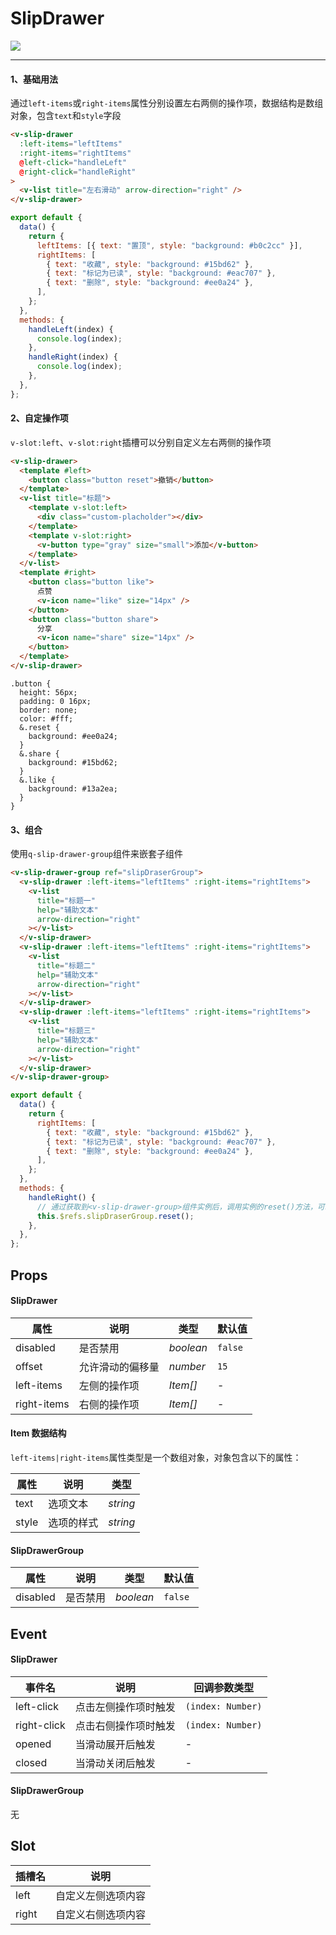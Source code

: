 # SlipDrawer

![](https://img.shields.io/badge/coverage-100%25-green)

---

#### 1、基础用法

通过`left-items`或`right-items`属性分别设置左右两侧的操作项，数据结构是数组对象，包含`text`和`style`字段

```html
<v-slip-drawer
  :left-items="leftItems"
  :right-items="rightItems"
  @left-click="handleLeft"
  @right-click="handleRight"
>
  <v-list title="左右滑动" arrow-direction="right" />
</v-slip-drawer>
```

```js
export default {
  data() {
    return {
      leftItems: [{ text: "置顶", style: "background: #b0c2cc" }],
      rightItems: [
        { text: "收藏", style: "background: #15bd62" },
        { text: "标记为已读", style: "background: #eac707" },
        { text: "删除", style: "background: #ee0a24" },
      ],
    };
  },
  methods: {
    handleLeft(index) {
      console.log(index);
    },
    handleRight(index) {
      console.log(index);
    },
  },
};
```

#### 2、自定操作项

`v-slot:left`、`v-slot:right`插槽可以分别自定义左右两侧的操作项

```html
<v-slip-drawer>
  <template #left>
    <button class="button reset">撤销</button>
  </template>
  <v-list title="标题">
    <template v-slot:left>
      <div class="custom-placholder"></div>
    </template>
    <template v-slot:right>
      <v-button type="gray" size="small">添加</v-button>
    </template>
  </v-list>
  <template #right>
    <button class="button like">
      点赞
      <v-icon name="like" size="14px" />
    </button>
    <button class="button share">
      分享
      <v-icon name="share" size="14px" />
    </button>
  </template>
</v-slip-drawer>
```

```less
.button {
  height: 56px;
  padding: 0 16px;
  border: none;
  color: #fff;
  &.reset {
    background: #ee0a24;
  }
  &.share {
    background: #15bd62;
  }
  &.like {
    background: #13a2ea;
  }
}
```

#### 3、组合

使用`q-slip-drawer-group`组件来嵌套子组件

```html
<v-slip-drawer-group ref="slipDraserGroup">
  <v-slip-drawer :left-items="leftItems" :right-items="rightItems">
    <v-list
      title="标题一"
      help="辅助文本"
      arrow-direction="right"
    ></v-list>
  </v-slip-drawer>
  <v-slip-drawer :left-items="leftItems" :right-items="rightItems">
    <v-list
      title="标题二"
      help="辅助文本"
      arrow-direction="right"
    ></v-list>
  </v-slip-drawer>
  <v-slip-drawer :left-items="leftItems" :right-items="rightItems">
    <v-list
      title="标题三"
      help="辅助文本"
      arrow-direction="right"
    ></v-list>
  </v-slip-drawer>
</v-slip-drawer-group>
```

```js
export default {
  data() {
    return {
      rightItems: [
        { text: "收藏", style: "background: #15bd62" },
        { text: "标记为已读", style: "background: #eac707" },
        { text: "删除", style: "background: #ee0a24" },
      ],
    };
  },
  methods: {
    handleRight() {
      // 通过获取到<v-slip-drawer-group>组件实例后，调用实例的reset()方法，可以收起抽屉
      this.$refs.slipDraserGroup.reset();
    },
  },
};
```

## Props

#### SlipDrawer

| 属性        | 说明             | 类型      | 默认值  |
| ----------- | ---------------- | --------- | ------- |
| disabled    | 是否禁用         | _boolean_ | `false` |
| offset      | 允许滑动的偏移量 | _number_  | `15`    |
| left-items  | 左侧的操作项     | _Item[]_  | -       |
| right-items | 右侧的操作项     | _Item[]_  | -       |

#### Item 数据结构

`left-items|right-items`属性类型是一个数组对象，对象包含以下的属性：

| 属性  | 说明       | 类型     |
| ----- | ---------- | -------- |
| text  | 选项文本   | _string_ |
| style | 选项的样式 | _string_ |

#### SlipDrawerGroup

| 属性     | 说明     | 类型      | 默认值  |
| -------- | -------- | --------- | ------- |
| disabled | 是否禁用 | _boolean_ | `false` |

## Event

#### SlipDrawer

| 事件名      | 说明                 | 回调参数类型      |
| ----------- | -------------------- | ----------------- |
| left-click  | 点击左侧操作项时触发 | `(index: Number)` |
| right-click | 点击右侧操作项时触发 | `(index: Number)` |
| opened      | 当滑动展开后触发     | -                 |
| closed      | 当滑动关闭后触发     | -                 |

#### SlipDrawerGroup

无

## Slot

| 插槽名 | 说明               |
| ------ | ------------------ |
| left   | 自定义左侧选项内容 |
| right  | 自定义右侧选项内容 |
